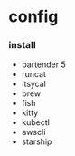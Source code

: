 # config

### install

- bartender 5
- runcat
- itsycal
- brew
- fish
- kitty
- kubectl
- awscli
- starship
